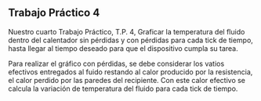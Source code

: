 ## Trabajo Práctico 4

Nuestro cuarto Trabajo Práctico, T.P. 4, 
Graficar la temperatura del fluido dentro del calentador sin pérdidas y con pérdidas para cada tick de tiempo, hasta llegar al tiempo deseado para que el dispositivo cumpla su tarea.

Para realizar el gráfico con pérdidas, se debe considerar los vatios efectivos entregados al fuido restando al calor producido por la resistencia, el calor perdido por las paredes del recipiente. Con este calor efectivo se calcula la variación de temperatura del fluido para cada tick de tiempo.
